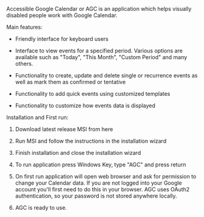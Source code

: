 Accessible Google Calendar or AGC is an application which helps visually disabled people work with Google Calendar.

Main features:

* Friendly interface for keyboard users

* Interface to view events for a specified period. 
  Various options are available such as "Today", "This Month", "Custom Period" and many others.
  
* Functionality to create, update and delete single or recurrence events as well as mark them as confirmed or tentative

* Functionality to add quick events using customized templates

* Functionality to customize how events data is displayed


Installation and First run:

1) Download latest release MSI from here

2) Run MSI and follow the instructions in the installation wizard

3) Finish installation and close the installation wizard

4) To run application press Windows Key, type "AGC" and press return

5) On first run application will open web browser and ask for permission to change your Calendar data. 
   If you are not logged into your Google account you'll first need to do this in your browser. 
   AGC uses OAuth2 authentication, so your password is not stored anywhere locally.
   
6) AGC is ready to use.
